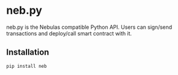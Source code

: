 # neb.py

neb.py is the Nebulas compatible Python API.
Users can sign/send transactions and deploy/call smart contract with it.

## Installation

```bash
pip install neb
```